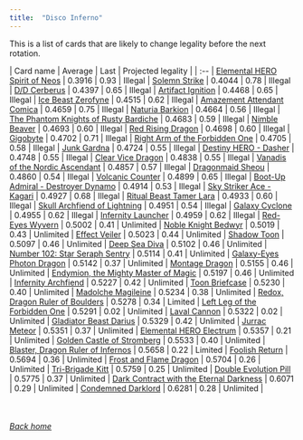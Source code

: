 ```yaml
---
title:  "Disco Inferno"
---
```


This is a list of cards that are likely to change legality before the next rotation.

| Card name | Average | Last | Projected legality |
| :-- |
[Elemental HERO Spirit of Neos](https://db.ygoprodeck.com/card/?search=Elemental%20HERO%20Spirit%20of%20Neos) | 0.3916 | 0.93 | Illegal |
[Solemn Strike](https://db.ygoprodeck.com/card/?search=Solemn%20Strike) | 0.4044 | 0.78 | Illegal |
[D/D Cerberus](https://db.ygoprodeck.com/card/?search=D/D%20Cerberus) | 0.4397 | 0.65 | Illegal |
[Artifact Ignition](https://db.ygoprodeck.com/card/?search=Artifact%20Ignition) | 0.4468 | 0.65 | Illegal |
[Ice Beast Zerofyne](https://db.ygoprodeck.com/card/?search=Ice%20Beast%20Zerofyne) | 0.4515 | 0.62 | Illegal |
[Amazement Attendant Comica](https://db.ygoprodeck.com/card/?search=Amazement%20Attendant%20Comica) | 0.4659 | 0.75 | Illegal |
[Naturia Barkion](https://db.ygoprodeck.com/card/?search=Naturia%20Barkion) | 0.4664 | 0.56 | Illegal |
[The Phantom Knights of Rusty Bardiche](https://db.ygoprodeck.com/card/?search=The%20Phantom%20Knights%20of%20Rusty%20Bardiche) | 0.4683 | 0.59 | Illegal |
[Nimble Beaver](https://db.ygoprodeck.com/card/?search=Nimble%20Beaver) | 0.4693 | 0.60 | Illegal |
[Red Rising Dragon](https://db.ygoprodeck.com/card/?search=Red%20Rising%20Dragon) | 0.4698 | 0.60 | Illegal |
[Gigobyte](https://db.ygoprodeck.com/card/?search=Gigobyte) | 0.4702 | 0.71 | Illegal |
[Right Arm of the Forbidden One](https://db.ygoprodeck.com/card/?search=Right%20Arm%20of%20the%20Forbidden%20One) | 0.4705 | 0.58 | Illegal |
[Junk Gardna](https://db.ygoprodeck.com/card/?search=Junk%20Gardna) | 0.4724 | 0.55 | Illegal |
[Destiny HERO - Dasher](https://db.ygoprodeck.com/card/?search=Destiny%20HERO%20-%20Dasher) | 0.4748 | 0.55 | Illegal |
[Clear Vice Dragon](https://db.ygoprodeck.com/card/?search=Clear%20Vice%20Dragon) | 0.4838 | 0.55 | Illegal |
[Vanadis of the Nordic Ascendant](https://db.ygoprodeck.com/card/?search=Vanadis%20of%20the%20Nordic%20Ascendant) | 0.4857 | 0.57 | Illegal |
[Dragonmaid Sheou](https://db.ygoprodeck.com/card/?search=Dragonmaid%20Sheou) | 0.4860 | 0.54 | Illegal |
[Volcanic Counter](https://db.ygoprodeck.com/card/?search=Volcanic%20Counter) | 0.4899 | 0.65 | Illegal |
[Boot-Up Admiral - Destroyer Dynamo](https://db.ygoprodeck.com/card/?search=Boot-Up%20Admiral%20-%20Destroyer%20Dynamo) | 0.4914 | 0.53 | Illegal |
[Sky Striker Ace - Kagari](https://db.ygoprodeck.com/card/?search=Sky%20Striker%20Ace%20-%20Kagari) | 0.4927 | 0.68 | Illegal |
[Ritual Beast Tamer Lara](https://db.ygoprodeck.com/card/?search=Ritual%20Beast%20Tamer%20Lara) | 0.4933 | 0.60 | Illegal |
[Skull Archfiend of Lightning](https://db.ygoprodeck.com/card/?search=Skull%20Archfiend%20of%20Lightning) | 0.4951 | 0.54 | Illegal |
[Galaxy Cyclone](https://db.ygoprodeck.com/card/?search=Galaxy%20Cyclone) | 0.4955 | 0.62 | Illegal |
[Infernity Launcher](https://db.ygoprodeck.com/card/?search=Infernity%20Launcher) | 0.4959 | 0.62 | Illegal |
[Red-Eyes Wyvern](https://db.ygoprodeck.com/card/?search=Red-Eyes%20Wyvern) | 0.5002 | 0.41 | Unlimited |
[Noble Knight Bedwyr](https://db.ygoprodeck.com/card/?search=Noble%20Knight%20Bedwyr) | 0.5019 | 0.43 | Unlimited |
[Effect Veiler](https://db.ygoprodeck.com/card/?search=Effect%20Veiler) | 0.5023 | 0.44 | Unlimited |
[Shadow Toon](https://db.ygoprodeck.com/card/?search=Shadow%20Toon) | 0.5097 | 0.46 | Unlimited |
[Deep Sea Diva](https://db.ygoprodeck.com/card/?search=Deep%20Sea%20Diva) | 0.5102 | 0.46 | Unlimited |
[Number 102: Star Seraph Sentry](https://db.ygoprodeck.com/card/?search=Number%20102:%20Star%20Seraph%20Sentry) | 0.5114 | 0.41 | Unlimited |
[Galaxy-Eyes Photon Dragon](https://db.ygoprodeck.com/card/?search=Galaxy-Eyes%20Photon%20Dragon) | 0.5142 | 0.37 | Unlimited |
[Montage Dragon](https://db.ygoprodeck.com/card/?search=Montage%20Dragon) | 0.5155 | 0.46 | Unlimited |
[Endymion, the Mighty Master of Magic](https://db.ygoprodeck.com/card/?search=Endymion,%20the%20Mighty%20Master%20of%20Magic) | 0.5197 | 0.46 | Unlimited |
[Infernity Archfiend](https://db.ygoprodeck.com/card/?search=Infernity%20Archfiend) | 0.5227 | 0.42 | Unlimited |
[Toon Briefcase](https://db.ygoprodeck.com/card/?search=Toon%20Briefcase) | 0.5230 | 0.40 | Unlimited |
[Madolche Magileine](https://db.ygoprodeck.com/card/?search=Madolche%20Magileine) | 0.5234 | 0.38 | Unlimited |
[Redox, Dragon Ruler of Boulders](https://db.ygoprodeck.com/card/?search=Redox,%20Dragon%20Ruler%20of%20Boulders) | 0.5278 | 0.34 | Limited |
[Left Leg of the Forbidden One](https://db.ygoprodeck.com/card/?search=Left%20Leg%20of%20the%20Forbidden%20One) | 0.5291 | 0.02 | Unlimited |
[Laval Cannon](https://db.ygoprodeck.com/card/?search=Laval%20Cannon) | 0.5322 | 0.02 | Unlimited |
[Gladiator Beast Darius](https://db.ygoprodeck.com/card/?search=Gladiator%20Beast%20Darius) | 0.5329 | 0.42 | Unlimited |
[Jurrac Meteor](https://db.ygoprodeck.com/card/?search=Jurrac%20Meteor) | 0.5351 | 0.37 | Unlimited |
[Elemental HERO Electrum](https://db.ygoprodeck.com/card/?search=Elemental%20HERO%20Electrum) | 0.5357 | 0.21 | Unlimited |
[Golden Castle of Stromberg](https://db.ygoprodeck.com/card/?search=Golden%20Castle%20of%20Stromberg) | 0.5533 | 0.40 | Unlimited |
[Blaster, Dragon Ruler of Infernos](https://db.ygoprodeck.com/card/?search=Blaster,%20Dragon%20Ruler%20of%20Infernos) | 0.5658 | 0.22 | Limited |
[Foolish Return](https://db.ygoprodeck.com/card/?search=Foolish%20Return) | 0.5694 | 0.36 | Unlimited |
[Frost and Flame Dragon](https://db.ygoprodeck.com/card/?search=Frost%20and%20Flame%20Dragon) | 0.5704 | 0.26 | Unlimited |
[Tri-Brigade Kitt](https://db.ygoprodeck.com/card/?search=Tri-Brigade%20Kitt) | 0.5759 | 0.25 | Unlimited |
[Double Evolution Pill](https://db.ygoprodeck.com/card/?search=Double%20Evolution%20Pill) | 0.5775 | 0.37 | Unlimited |
[Dark Contract with the Eternal Darkness](https://db.ygoprodeck.com/card/?search=Dark%20Contract%20with%20the%20Eternal%20Darkness) | 0.6071 | 0.29 | Unlimited |
[Condemned Darklord](https://db.ygoprodeck.com/card/?search=Condemned%20Darklord) | 0.6281 | 0.28 | Unlimited |

<br>

###### [Back home](index)